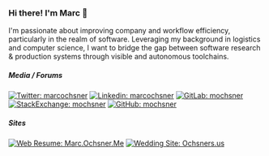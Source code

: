 ### Hi there! I'm Marc 👋
I'm passionate about improving company and workflow efficiency, particularly in the realm of software. Leveraging my background in logistics and computer science, I want to bridge the gap between software research & production systems through visible and autonomous toolchains.

##### Media / Forums
[![Twitter: marcochsner](https://img.shields.io/twitter/follow/marcochsner?style=social)](https://twitter.com/ThaiiBraga)
[![Linkedin: marcochsner](https://img.shields.io/badge/-marcochsner-blue?style=flat-square&logo=Linkedin&logoColor=white&link=https://www.linkedin.com/in/marcochsner/)](https://www.linkedin.com/in/marcochsner/)
[![GitLab: mochsner](https://img.shields.io/badge/-mochsner-?style=flat-square&logo=GitLab&logoColor=white&link=https://gitlab.com/mochsner)](https://www.gitlab.com/mochsner/)
[![StackExchange: mochsner](https://img.shields.io/badge/-mochsner-?style=flat-square&logo=StackExchange&logoColor=white&link=https://gitlab.com/mochsner)](https://stackexchange.com/users/7913208/mochsner)
[![GitHub: mochsner](https://img.shields.io/github/followers/mochsner?label=follow&style=social)](https://github.com/mochsner)

##### Sites
<!--[![Web Resume: marc.ochsner.me](https://img.shields.io/badge/-marc.ochsner.me-black?style=flat-square&logo=gitlab&logoColor=white&link=https://marc.ochsner.me)](https://marc.ochsner.me/)-->
[![Web Resume: Marc.Ochsner.Me](https://img.shields.io/badge/&#128100;-marc.ochsner.me-darkgreen)](https://marc.ochsner.me)
[![Wedding Site: Ochsners.us](https://img.shields.io/badge/&#128141;-ochsners.us-lightblue)](https://ochsners.us)

<!--
**mochsner/mochsner** is a ✨ _special_ ✨ repository because its `README.md` (this file) appears on your GitHub profile.

Here are some ideas to get you started:

- 🔭 I’m currently working on ...
- 🌱 I’m currently learning ...
- 👯 I’m looking to collaborate on ...
- 🤔 I’m looking for help with ...
- 💬 Ask me about ...
- 📫 How to reach me: ...
- 😄 Pronouns: ...
- ⚡ Fun fact: ...
-->
